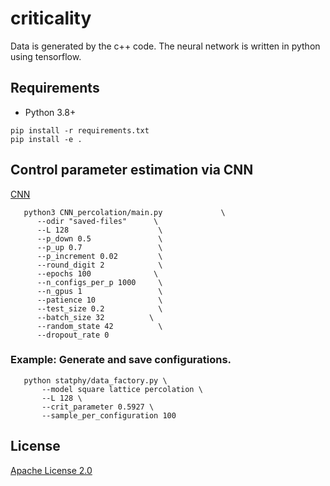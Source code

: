 # criticality

Data is generated by the c++ code.
The neural network is written in python using tensorflow.

## Requirements

* Python 3.8+

```shell
pip install -r requirements.txt
pip install -e .
```
## Control parameter estimation via CNN

[CNN](https://drive.google.com/file/d/1672V_ZPCHSVUohgRHw1nHLROkyo8_rJI/view?usp=sharing)

 ```shell
    python3 CNN_percolation/main.py             \
       --odir "saved-files"      \
       --L 128                    \
       --p_down 0.5               \
       --p_up 0.7                 \
       --p_increment 0.02         \
       --round_digit 2            \
       --epochs 100              \
       --n_configs_per_p 1000     \
       --n_gpus 1                 \
       --patience 10              \
       --test_size 0.2            \
       --batch_size 32          \
       --random_state 42          \
       --dropout_rate 0          
 ```

 ### Example: Generate and save configurations.

 ```shell
    python statphy/data_factory.py \
        --model square lattice percolation \
        --L 128 \
        --crit_parameter 0.5927 \
        --sample_per_configuration 100
 ```

## License
[Apache License 2.0](https://github.com/bisonai/mobilenetv3-tensorflow/blob/master/LICENSE)
